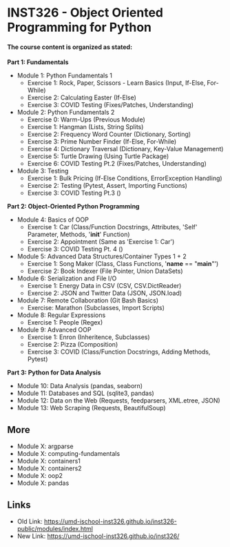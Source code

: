 # INST326 - Object Oriented Programming for Python #

#### The course content is organized as stated: ####

**Part 1: Fundamentals**
- Module 1: Python Fundamentals 1
  - Exercise 1: Rock, Paper, Scissors - Learn Basics (Input, If-Else, For-While)
  - Exercise 2: Calculating Easter (If-Else)
  - Exercise 3: COVID Testing (Fixes/Patches, Understanding)
- Module 2: Python Fundamentals 2
  - Exercise 0: Warm-Ups (Previous Module)
  - Exercise 1: Hangman (Lists, String Splits)
  - Exercise 2: Frequency Word Counter (Dictionary, Sorting)
  - Exercise 3: Prime Number Finder (If-Else, For-While) 
  - Exercise 4: Dictionary Traversal (Dictionary, Key-Value Management)
  - Exercise 5: Turtle Drawing (Using Turtle Package)
  - Exercise 6: COVID Testing Pt.2 (Fixes/Patches, Understanding)
- Module 3: Testing
  - Exercise 1: Bulk Pricing (If-Else Conditions, ErrorException Handling)
  - Exercise 2: Testing (Pytest, Assert, Importing Functions)
  - Exercise 3: COVID Testing Pt.3 ()

**Part 2: Object-Oriented Python Programming**
- Module 4: Basics of OOP
  - Exercise 1: Car (Class/Function Docstrings, Attributes, 'Self' Parameter, Methods, '__init__' Function)
  - Exercise 2: Appointment (Same as 'Exercise 1: Car')
  - Exercise 3: COVID Testing Pt. 4 ()
- Module 5: Advanced Data Structures/Container Types 1 + 2
  - Exercise 1: Song Maker (Class, Class Functions, '__name__ == "__main__"')
  - Exercise 2: Book Indexer (File Pointer, Union DataSets)
- Module 6: Serialization and File I/O
  - Exercise 1: Energy Data in CSV (CSV, CSV.DictReader)
  - Exercise 2: JSON and Twitter Data (JSON, JSON.load)
- Module 7: Remote Collaboration (Git Bash Basics)
  - Exercise: Marathon (Subclasses, Import Scripts)
- Module 8: Regular Expressions
  - Exercise 1: People (Regex)
- Module 9: Advanced OOP
  - Exercise 1: Enron (Inheritence, Subclasses)
  - Exercise 2: Pizza (Composition)
  - Exercise 3: COVID (Class/Function Docstrings, Adding Methods, Pytest)

**Part 3: Python for Data Analysis**
- Module 10: Data Analysis (pandas, seaborn)
- Module 11: Databases and SQL (sqlite3, pandas)
- Module 12: Data on the Web (Requests, feedparsers, XML.etree, JSON)
- Module 13: Web Scraping (Requests, BeautifulSoup)

## More
- Module X: argparse 
- Module X: computing-fundamentals
- Module X: containers1
- Module X: containers2
- Module X: oop2
- Module X: pandas

## Links
- Old Link: https://umd-ischool-inst326.github.io/inst326-public/modules/index.html
- New Link: https://umd-ischool-inst326.github.io/inst326/

